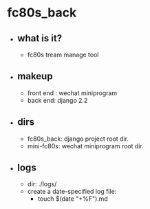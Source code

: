 # fc80s_back
- ## what is it?
    - fc80s tream manage tool
- ## makeup
    - front end : wechat miniprogram
    - back end: django 2.2

- ## dirs
    - fc80s_back: django project root dir.
    - mini-fc80s: wechat miniprogram root dir.

- ## logs
    - dir: ./logs/
    - create a date-specified log file:
        - touch $(date "+%F").md

